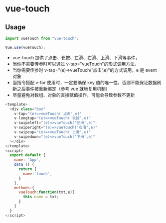 # vue-touch

## Usage

```js
import vueTouch from "vue-touch";

Vue.use(vueTouch);
```

- vue-touch 提供了点击、长按、左滑、右滑、上滑、下滑等事件，
- 当你不需要传参时可以通过 v-tap="vueTouch"的形式调用方法，
- 当你需要传参时 v-tap="(e)=>vueTouch('点击',e)"的方式调用，e 是 event 对象
- 当指令搭配 v-for 使用时，一定要确保 key 值的唯一性，否则不能保证数据刷新之后事件被重新绑定（参考 vue 就地复用机制）
- 尽量避免对数组、对象的直接赋值操作，可能会导致参数不更新

```js
<template>
  <div class="box"
    v-tap="(e)=>vueTouch('点击',e)"
    v-longtap="(e)=>vueTouch('长按',e)"
    v-swipeleft="(e)=>vueTouch('左滑',e)"
    v-swiperight="(e)=>vueTouch('右滑',e)"
    v-swipeup="(e)=>vueTouch('上滑',e)"
    v-swipedown="(e)=>vueTouch('下滑',e)"
  ></div>
</template>
<script>
  export default {
    name: 'App',
    data () {
      return {
        name:'touch',
      }
    },
    methods:{
      vueTouch:function(txt,e){
        this.name = txt;
      }
    }
  }
</script>
```
